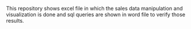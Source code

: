 This repository shows excel file in which the sales data manipulation and visualization is done and sql queries are shown in word file to verify those results.
